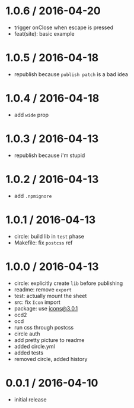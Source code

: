 
1.0.6 / 2016-04-20
==================

  * trigger onClose when escape is pressed
  * feat(site): basic example

1.0.5 / 2016-04-18
==================

 * republish because `publish patch` is a bad idea

1.0.4 / 2016-04-18
==================

  * add `wide` prop

1.0.3 / 2016-04-13
==================

  * republish because i'm stupid

1.0.2 / 2016-04-13
==================

  * add `.npmignore`

1.0.1 / 2016-04-13
==================

  * circle: build lib in `test` phase
  * Makefile: fix `postcss` ref

1.0.0 / 2016-04-13
==================

  * circle: explicitly create `lib` before publishing
  * readme: remove `export`
  * test: actually mount the sheet
  * src: fix `Icon` import
  * package: use icons@3.0.1
  * ocd2
  * ocd
  * run css through postcss
  * circle auth
  * add pretty picture to readme
  * added circle.yml
  * added tests
  * removed circle, added history

0.0.1 / 2016-04-10
==================

  * initial release
